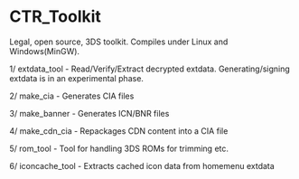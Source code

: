 CTR_Toolkit
=============

Legal, open source, 3DS toolkit. Compiles under Linux and Windows(MinGW).

1/ extdata_tool - Read/Verify/Extract decrypted extdata. Generating/signing extdata is in an experimental phase.

2/ make_cia - Generates CIA files

3/ make_banner - Generates ICN/BNR files

4/ make_cdn_cia - Repackages CDN content into a CIA file

5/ rom_tool - Tool for handling 3DS ROMs for trimming etc.

6/ iconcache_tool - Extracts cached icon data from homemenu extdata

